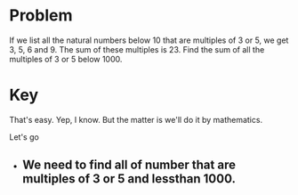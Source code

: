 # Problem
If we list all the natural numbers below 10 that are multiples of 3 or 5, we get 3, 5, 6 and 9. The sum of these multiples is 23.
Find the sum of all the multiples of 3 or 5 below 1000.

# Key
That's easy. Yep, I know. But the matter is we'll do it by mathematics.

Let's go
* We need to find all of number that are multiples of 3 or 5 and lessthan 1000.
  - 

